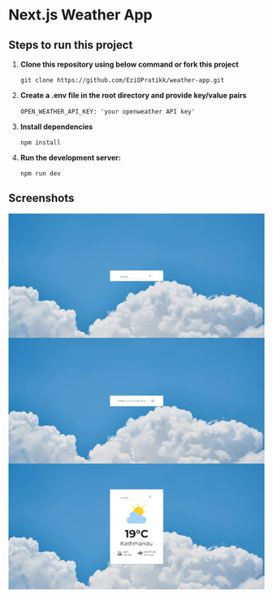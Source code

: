 # Next.js Weather App

## Steps to run this project

1. **Clone this repository using below command or fork this project**
   ```
   git clone https://github.com/EziOPratikk/weather-app.git
   ```

2. **Create a .env file in the root directory and provide key/value pairs**

   `OPEN_WEATHER_API_KEY: 'your openweather API key'`

3. **Install dependencies**
   ```
   npm install
   ```
4. **Run the development server:**

   ```
   npm run dev
   ```
## Screenshots
<img src='public/images/screenshots/Screenshot 2025-01-29 143341.png' style="display: block;"/>
<img src='public/images/screenshots/Screenshot 2025-01-29 143452.png' style="display: block;"/>
<img src='public/images/screenshots/Screenshot 2025-01-29 143612.png' style="display: block;"/>